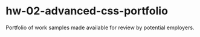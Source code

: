 # hw-02-advanced-css-portfolio
Portfolio of work samples made available for review by potential employers.
